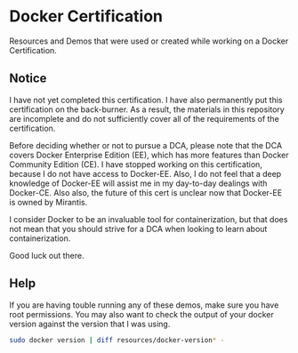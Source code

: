 # Docker Certification

Resources and Demos that were used or created while working on a Docker Certification.

## Notice

I have not yet completed this certification. I have also permanently put this certification on the back-burner. As a result, the materials in this repository are incomplete and do not sufficiently cover all of the requirements of the certification.

Before deciding whether or not to pursue a DCA, please note that the DCA covers Docker Enterprise Edition (EE), which has more features than Docker Community Edition (CE). I have stopped working on this certification, because I do not have access to Docker-EE. Also, I do not feel that a deep knowledge of Docker-EE will assist me in my day-to-day dealings with Docker-CE. Also also, the future of this cert is unclear now that Docker-EE is owned by Mirantis.

I consider Docker to be an invaluable tool for containerization, but that does not mean that you should strive for a DCA when looking to learn about containerization.

Good luck out there.

## Help

If you are having touble running any of these demos, make sure you have root
permissions. You may also want to check the output of your docker version
against the version that I was using.

```bash
sudo docker version | diff resources/docker-version* -
```
